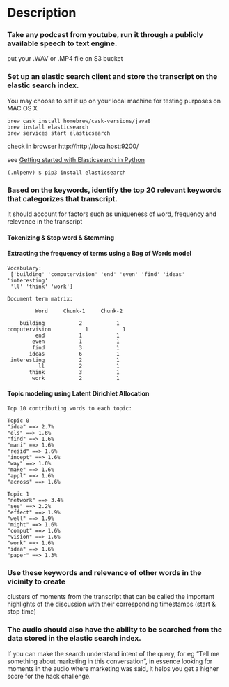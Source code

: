 # Description

### Take any podcast from youtube, run it through a publicly available speech to text engine.

put your .WAV or .MP4 file on S3 bucket

### Set up an elastic search client and store the transcript on the elastic search index.

You may choose to set it up on your local machine for testing purposes
on MAC OS X
```
brew cask install homebrew/cask-versions/java8
brew install elasticsearch
brew services start elasticsearch
```

check in browser http://http://localhost:9200/

see [Getting started with Elasticsearch in Python](https://towardsdatascience.com/getting-started-with-elasticsearch-in-python-c3598e718380)

```
(.nlpenv) $ pip3 install elasticsearch
```

### Based on the keywords, identify the top 20 relevant keywords that categorizes that transcript.
It should account for factors such as uniqueness of word, frequency and relevance in the transcript

#### Tokenizing & Stop word & Stemming

#### Extracting the frequency of terms using a Bag of Words model
```
Vocabulary:
 ['building' 'computervision' 'end' 'even' 'find' 'ideas' 'interesting'
 'll' 'think' 'work']

Document term matrix:

         Word     Chunk-1     Chunk-2

    building           2           1
computervision           1           1
         end           1           1
        even           1           1
        find           3           1
       ideas           6           1
 interesting           2           1
          ll           2           1
       think           3           1
        work           2           1
```

#### Topic modeling using Latent Dirichlet Allocation

```
Top 10 contributing words to each topic:

Topic 0
"idea" ==> 2.7%
"els" ==> 1.6%
"find" ==> 1.6%
"mani" ==> 1.6%
"resid" ==> 1.6%
"incept" ==> 1.6%
"way" ==> 1.6%
"make" ==> 1.6%
"appl" ==> 1.6%
"across" ==> 1.6%

Topic 1
"network" ==> 3.4%
"see" ==> 2.2%
"effect" ==> 1.9%
"well" ==> 1.9%
"might" ==> 1.6%
"comput" ==> 1.6%
"vision" ==> 1.6%
"work" ==> 1.6%
"idea" ==> 1.6%
"paper" ==> 1.3%
```

### Use these keywords and relevance of other words in the vicinity to create
clusters of moments from the transcript that can be called the important highlights of the discussion
with their corresponding timestamps (start & stop time)


### The audio should also have the ability to be searched from the data stored in the elastic search index.
If you can make the search understand intent of the query, for eg “Tell me something about marketing in this conversation”,
in essence looking for moments in the audio where marketing was said, it helps you get a higher score for the hack challenge.
